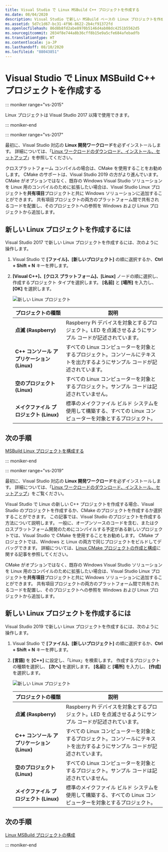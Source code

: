 ```yaml
---
title: Visual Studio で Linux MSBuild C++ プロジェクトを作成する
ms.date: 08/04/2020
description: Visual Studio で新しい MSBuild ベースの Linux プロジェクトを作成します。
ms.assetid: 5d7c1d67-bc31-4f96-8622-2b4cf91372fd
ms.openlocfilehash: 86d8b8fd2abe8970b5146d4ab08dc4251b5562d5
ms.sourcegitcommit: 2034f8e744a8b36cff8b15e9a5cfe684afebadfb
ms.translationtype: HT
ms.contentlocale: ja-JP
ms.lasthandoff: 08/10/2020
ms.locfileid: "88043851"
---
```

# <a name="create-a-linux-msbuild-c-project-in-visual-studio"></a>Visual Studio で Linux MSBuild C++ プロジェクトを作成する

::: moniker range="vs-2015"

Linux プロジェクトは Visual Studio 2017 以降で使用できます。

::: moniker-end

::: moniker range="vs-2017"

最初に、Visual Studio 対応の **Linux 開発ワークロード**を必ずインストールします。 詳細については、「[Linux ワークロードのダウンロード、インストール、セットアップ](download-install-and-setup-the-linux-development-workload.md)」を参照してください。

クロスプラットフォーム コンパイルの場合は、CMake を使用することをお勧めします。 CMake のサポートは、Visual Studio 2019 の方がより進んでいます。 CMake がオプションではなく、既存の Windows Visual Studio ソリューションを Linux 用のコンパイルのために拡張したい場合は、Visual Studio Linux プロジェクトを**共有項目**プロジェクトと共に Windows ソリューションに追加することができます。 共有項目プロジェクトの両方のプラットフォーム間で共有されるコードを配置し、そのプロジェクトへの参照を Windows および Linux プロジェクトから追加します。

## <a name="to-create-a-new-linux-project"></a>新しい Linux プロジェクトを作成するには

Visual Studio 2017 で新しい Linux プロジェクトを作成するには、次のように操作します。

1. Visual Studio で **[ファイル]、[新しいプロジェクト]** の順に選択するか、**Ctrl + Shift + N** キーを押します。
1. **[Visual C++]、[クロス プラットフォーム]、[Linux]** ノードの順に選択し、作成するプロジェクト タイプを選択します。 **[名前]** と **[場所]** を入力し、 **[OK]** を選択します。

   ![新しい Linux プロジェクト](media/newproject.png)

   | プロジェクトの種類 | 説明 |
   | ------------ | --- |
   | **点滅 (Raspberry)**           | Raspberry Pi デバイスを対象とするプロジェクト。LED を点滅させるようにサンプル コードが記述されています。 |
   | **C++ コンソール アプリケーション (Linux)** | すべての Linux コンピューターを対象とするプロジェクト。コンソールにテキストを出力するようにサンプル コードが記述されています。 |
   | **空のプロジェクト (Linux)**       | すべての Linux コンピューターを対象とするプロジェクト。サンプル コードは記述されていません。 |
   | **メイクファイル プロジェクト (Linux)**    | 標準のメイクファイル ビルド システムを使用して構築する、すべての Linux コンピューターを対象とするプロジェクト。 |

## <a name="next-steps"></a>次の手順

[MSBuild Linux プロジェクトを構成する](configure-a-linux-project.md)

::: moniker-end

::: moniker range="vs-2019"

最初に、Visual Studio 対応の **Linux 開発ワークロード**を必ずインストールします。 詳細については、「[Linux ワークロードのダウンロード、インストール、セットアップ](download-install-and-setup-the-linux-development-workload.md)」をご覧ください。

Visual Studio で Linux の新しい C++ プロジェクトを作成する場合、Visual Studio のプロジェクトを作成するか、CMake のプロジェクトを作成するか選択することができます。 この記事では、Visual Studio のプロジェクトを作成する方法について説明します。 一般に、オープンソースのコードを含む、またはクロスプラットフォーム開発のためにコンパイルする予定がある新しいプロジェクトでは、Visual Studio で CMake を使用することをお勧めします。 CMake プロジェクトでは、Windows と Linux の両方で同じプロジェクトをビルドしてデバッグできます。 詳細については、[Linux CMake プロジェクトの作成と構成](cmake-linux-project.md)に関する記事を参照してください。

CMake がオプションではなく、既存の Windows Visual Studio ソリューションを Linux 用のコンパイルのために拡張したい場合は、Visual Studio Linux プロジェクトを**共有項目**プロジェクトと共に Windows ソリューションに追加することができます。 共有項目プロジェクトの両方のプラットフォーム間で共有されるコードを配置し、そのプロジェクトへの参照を Windows および Linux プロジェクトから追加します。

## <a name="to-create-a-new-linux-project"></a>新しい Linux プロジェクトを作成するには

Visual Studio 2019 で新しい Linux プロジェクトを作成するには、次のように操作します。

1. Visual Studio で **[ファイル]、[新しいプロジェクト]** の順に選択するか、**Ctrl + Shift + N** キーを押します。
1. **[言語]** を **[C++]** に設定し、「Linux」を検索します。 作成するプロジェクトの種類を選択し、 **[次へ]** を選択します。 **[名前]** と **[場所]** を入力し、 **[作成]** を選択します。

   ![新しい Linux プロジェクト](media/newproject-vs2019.png)

   | プロジェクトの種類 | 説明 |
   | ------------ | --- |
   | **点滅 (Raspberry)**           | Raspberry Pi デバイスを対象とするプロジェクト。LED を点滅させるようにサンプル コードが記述されています。 |
   | **C++ コンソール アプリケーション (Linux)** | すべての Linux コンピューターを対象とするプロジェクト。コンソールにテキストを出力するようにサンプル コードが記述されています。 |
   | **空のプロジェクト (Linux)**       | すべての Linux コンピューターを対象とするプロジェクト。サンプル コードは記述されていません。 |
   | **メイクファイル プロジェクト (Linux)**    | 標準のメイクファイル ビルド システムを使用して構築する、すべての Linux コンピューターを対象とするプロジェクト。 |

## <a name="next-steps"></a>次の手順

[Linux MSBuild プロジェクトの構成](configure-a-linux-project.md)

::: moniker-end
